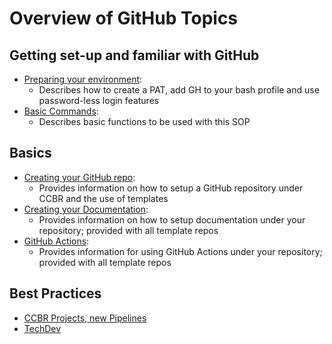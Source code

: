 # Overview of GitHub Topics
## Getting set-up and familiar with GitHub
- [Preparing your environment](howto_setup.md):
    - Describes how to create a PAT, add GH to your bash profile and use password-less login features
- [Basic Commands](howto_functions.md):
    - Describes basic functions to be used with this SOP

## Basics
- [Creating your GitHub repo](basic_repo.md):
    - Provides information on how to setup a GitHub repository under CCBR and the use of templates
- [Creating your Documentation](basic_docs.md):
    - Provides information on how to setup documentation under your repository; provided with all template repos
- [GitHub Actions](basic_actions.md):
    - Provides information for using GitHub Actions under your repository; provided with all template repos

## Best Practices
- [CCBR Projects, new Pipelines](sop_projpipes.md)
- [TechDev](sop_techdev.md)